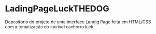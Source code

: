 # LadingPageLuckTHEDOG
Depositorio do projeto de uma interface Landig Page feita em HTML/CSS com a tematização do incrivel cachorro luck 

